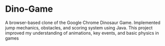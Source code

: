 # Dino-Game
A browser-based clone of the Google Chrome Dinosaur Game. Implemented jump mechanics, obstacles, and scoring system using Java. This project improved my understanding of animations, key events, and basic physics in games
